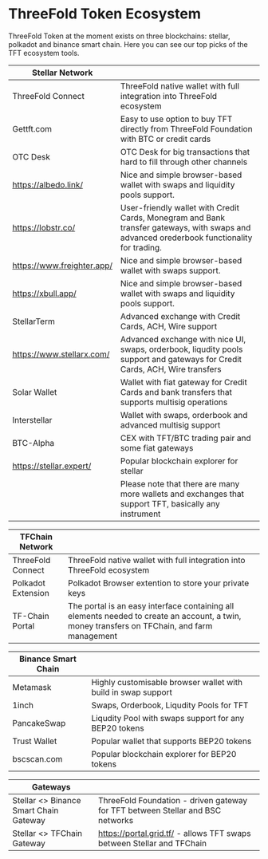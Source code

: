 # ThreeFold Token Ecosystem

ThreeFold Token at the moment exists on three blockchains: stellar, polkadot and binance smart chain.
Here you can see our top picks of the TFT ecosystem tools.

| Stellar Network ||
| --------------- | --------------- |
| ThreeFold Connect | ThreeFold native wallet with full integration into ThreeFold ecosystem |
| Gettft.com | Easy to use option to buy TFT directly from ThreeFold Foundation with BTC or credit cards |
| OTC Desk | OTC Desk for big transactions that hard to fill through other channels |
| https://albedo.link/ | Nice and simple browser-based wallet with swaps and liquidity pools support. |
| https://lobstr.co/ | User-friendly wallet with Credit Cards, Monegram and Bank transfer gateways, with swaps and advanced orederbook functionality for trading. |
| https://www.freighter.app/ | Nice and simple browser-based wallet with swaps support.|
| https://xbull.app/ | Nice and simple browser-based wallet with swaps and liquidity pools support.|
| StellarTerm |	Advanced exchange with Credit Cards, ACH, Wire support|
| https://www.stellarx.com/ | Advanced exchange with nice UI, swaps, orderbook, liqudity pools support and gateways for Credit Cards, ACH, Wire transfers|
| Solar Wallet | Wallet with fiat gateway for Credit Cards and bank transfers that supports multisig operations|
| Interstellar | Wallet with swaps, orderbook and advanced multisig support|
| BTC-Alpha | CEX with TFT/BTC trading pair and some fiat gateways|
| https://stellar.expert/ | Popular blockchain explorer for stellar|
| | Please note that there are many more wallets and exchanges that support TFT, basically any instrument|
						
| TFChain Network | |
| --------------- | --------------- |
| ThreeFold Connect | ThreeFold native wallet with full integration into ThreeFold ecosystem|
| Polkadot Extension | Polkadot Browser extention to store your private keys|
| TF-Chain Portal | The portal is an easy interface containing all elements needed to create an account, a twin, money transfers on TFChain, and farm management |
						
| Binance Smart Chain | |
| --------------- | --------------- |
| Metamask | Highly customisable browser wallet with build in swap support|
| 1inch | Swaps, Orderbook, Liqudity Pools for TFT|
| PancakeSwap | Liqudity Pool with swaps support for  any BEP20 tokens|
| Trust Wallet | Popular wallet that supports BEP20 tokens|
| bscscan.com | Popular blockchain explorer for BEP20 tokens|
						
| Gateways | |
| --------------- | --------------- |
| Stellar <> Binance Smart Chain Gateway | ThreeFold Foundation - driven gateway for TFT between Stellar and BSC networks |
| Stellar <> TFChain Gateway | https://portal.grid.tf/ - allows TFT swaps between Stellar and TFChain|
